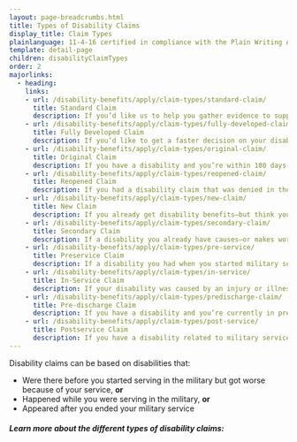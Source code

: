 ```yaml
---
layout: page-breadcrumbs.html
title: Types of Disability Claims
display_title: Claim Types
plainlanguage: 11-4-16 certified in compliance with the Plain Writing Act
template: detail-page
children: disabilityClaimTypes
order: 2
majorlinks:
  - heading: 
    links:
    - url: /disability-benefits/apply/claim-types/standard-claim/
      title: Standard Claim 
      description: If you’d like us to help you gather evidence to support your disability benefits claim, file a standard claim.
    - url: /disability-benefits/apply/claim-types/fully-developed-claim/
      title: Fully Developed Claim 
      description: If you’d like to get a faster decision on your disability benefits claim, use the Fully Developed Claims program and send in all evidence you have when you file your claim.
    - url: /disability-benefits/apply/claim-types/original-claim/
      title: Original Claim 
      description: If you have a disability and you’re within 180 days of ending military service, you can file your first claim—known as the original claim. 
    - url: /disability-benefits/apply/claim-types/reopened-claim/
      title: Reopened Claim
      description: If you had a disability claim that was denied in the past, file a reopened claim to get a new decision. 
    - url: /disability-benefits/apply/claim-types/new-claim/
      title: New Claim
      description: If you already get disability benefits—but think you may qualify for more—file a new claim.
    - url: /disability-benefits/apply/claim-types/secondary-claim/
      title: Secondary Claim
      description: If a disability you already have causes—or makes worse—another disability, file a secondary claim for added disability benefits.
    - url: /disability-benefits/apply/claim-types/pre-service/
      title: Preservice Claim
      description: If a disability you had when you started military service got worse because of your service, file a preserve claim.
    - url: /disability-benefits/apply/claim-types/in-service/
      title: In-Service Claim
      description: If your disability was caused by an injury or illness you got while in the line of duty, file an in-service claim.
    - url: /disability-benefits/apply/claim-types/predischarge-claim/
      title: Pre-discharge Claim
      description: If you have a disability and you’re currently in pre-discharge status, file a pre-discharge disability claim 180 to 90 days before you leave the military.
    - url: /disability-benefits/apply/claim-types/post-service/
      title: Postservice Claim
      description: If you have a disability related to military service that didn’t appear until after you ended your service, file a postservice claim.
---
```


<div class="va-introtext">

Disability claims can be based on disabilities that:

</div>

- Were there before you started serving in the military but got worse because of your service, **or**
- Happened while you were serving in the military, **or**
- Appeared after you ended your military service

##### Learn more about the different types of disability claims:
